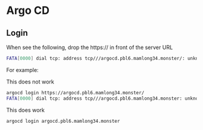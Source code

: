 # Argo CD

## Login

When see the following, drop the https:// in front of the server URL

```bash
FATA[0000] dial tcp: address tcp///argocd.pbl6.mamlong34.monster/: unknown port
```

For example:

This does not work

```bash
argocd login https://argocd.pbl6.mamlong34.monster/
FATA[0000] dial tcp: address tcp///argocd.pbl6.mamlong34.monster: unknown port
```

This does work

```bash
argocd login argocd.pbl6.mamlong34.monster
```
